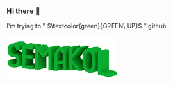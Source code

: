 ### Hi there 👋
I'm trying to " $\textcolor{green}{GREEN\ UP}$ " github

![Alt Text](https://github.com/semakol/semakol/blob/main/semakol.gif)
<!--
**semakol/semakol** is a ✨ _special_ ✨ repository because its `README.md` (this file) appears on your GitHub profile.

Here are some ideas to get you started:

- 🔭 I’m currently working on ...
- 🌱 I’m currently learning ...
- 👯 I’m looking to collaborate on ...
- 🤔 I’m looking for help with ...
- 💬 Ask me about ...
- 📫 How to reach me: ...
- 😄 Pronouns: ...
- ⚡ Fun fact: ...
-->
